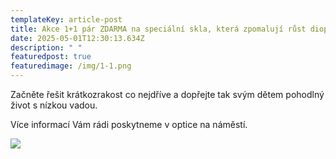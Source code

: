 ```yaml
---
templateKey: article-post
title: Akce 1+1 pár ZDARMA na speciální skla, která zpomalují růst dioptrií u dětí!
date: 2025-05-01T12:30:13.634Z
description: " "
featuredpost: true
featuredimage: /img/1-1.png
---
```

Z﻿ačněte řešit krátkozrakost co nejdříve a dopřejte tak svým dětem pohodlný život s nízkou vadou.

Více informací Vám rádi poskytneme v optice na náměstí.

![](/img/1-1.png)